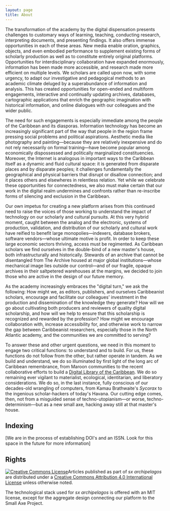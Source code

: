 ```yaml
---
layout: page
title: About
---
```


The transformation of the academy by the digital dispensation presents
challenges to customary ways of learning, teaching, conducting research,
interpreting documents, and presenting findings. It also offers immense
opportunities in each of these areas. New media enable oration,
graphics, objects, and even embodied performance to supplement existing
forms of scholarly production as well as to constitute entirely original
platforms. Opportunities for interdisciplinary collaboration have
expanded enormously, information has been made more accessible, and
research made more efficient on multiple levels. We scholars are called
upon now, with some urgency, to adapt our investigative and pedagogical
methods to an academic climate deluged by a superabundance of
information and analysis. This has created opportunities for open-ended
and multiform engagements, interactive and continually updating
archives, databases, cartographic applications that enrich the
geographic imagination with historical information, and online dialogues
with our colleagues and the wider public.

The need for such engagements is especially immediate among the people
of the Caribbean and its diasporas. Information technology has become an
increasingly significant part of the way that people in the region frame
pressing social problems and political aspirations. Aesthetic media like
photography and painting—because they are relatively inexpensive and do
not rely necessarily on formal training—have become popular among
economically dispossessed and politically marginalized constituencies.
Moreover, the Internet is analogous in important ways to the Caribbean
itself as a dynamic and fluid cultural space: it is generated from
disparate places and by disparate peoples; it challenges fundamentally
the geographical and physical barriers that disrupt or disallow
connection; and it places others and elsewheres in relentless relation.
Yet while we celebrate these opportunities for connectedness, we also
must make certain that our work in the digital realm undermines and
confronts rather than re-inscribe forms of silencing and exclusion in
the Caribbean.

Our own impetus for creating a new platform arises from this continued
need to raise the voices of those working to understand the impact of
technology on our scholarly and cultural pursuits. At this very hybrid
moment, caught between the analog and the electronic, systems of
production, validation, and distribution of our scholarly and cultural
work have reified to benefit large monopolies—indexers, database
brokers, software vendors—whose ultimate motive is profit. In order to
keep these large economic sectors thriving, access must be regimented.
As Caribbean scholars we find ourselves in the double-bind of a new
master's house, both infrastructurally and historically. Stewards of an
archive that cannot be disentangled from The Archive housed at major
global institutions—whose mechanical image lies outside our control—and
of our fragile, opaque archives in their saltpetered warehouses at the
margins, we decided to join those who are active in the design of our
future memory.

As the academy increasingly embraces the "digital turn," we ask the
following: How might we, as editors, publishers, and ourselves
Caribbeanist scholars, encourage and facilitate our colleagues’
investment in the production and dissemination of the knowledge they
generate? How will we go about cultivating both producers and reviewers
of quality digital scholarship, and how will we help to ensure that this
scholarship is recognized and rewarded by the profession? How might we
encourage collaboration with, increase accessibility for, and otherwise
work to narrow the gap between Caribbeanist researchers, especially
those in the North Atlantic academy, and the communities we are
committed to serving?

To answer these and other urgent questions, we need in this moment to
engage two critical functions: to understand and to build. For us, these
functions do not follow from the other, but rather operate in tandem. As
we build and understand, we do so illuminated by first light of the
long arc of Caribbean remembrance, from Maroon communities to the recent
collaborative efforts to build a [Digital Library of the
Caribbean](http://www.dloc.com/). We do so remaining ever vigilant to
materialist, ecological, identitarian, and liberatory considerations. We
do so, in the last instance, fully conscious of our decades-old
wrangling of computers, from Kamau Brathwaite's *Sycorax* to the
ingenious scholar-hackers of today's Havana. Our cutting edge comes,
then, not from a misguided sense of techno-utopianism—or worse,
techno-determinism—but as a new small axe, hacking away still at that
master's house.

## Indexing

[We are in the process of establishing DOI's and an ISSN. Look for this space in the future for more information]


## Rights

<a rel="license" href="http://creativecommons.org/licenses/by/4.0/"><img alt="Creative Commons License" style="border-width:0" src="https://i.creativecommons.org/l/by/4.0/88x31.png" /></a>Articles published as part of <em>sx archipelagos</em> are distributed under a <a rel="license" href="http://creativecommons.org/licenses/by/4.0/">Creative Commons Attribution 4.0 International License</a> unless otherwise noted.

The technological stack used for *sx archipelagos* is offered with an MIT license, except for the aggregate design connecting our platform to the Small Axe Project.